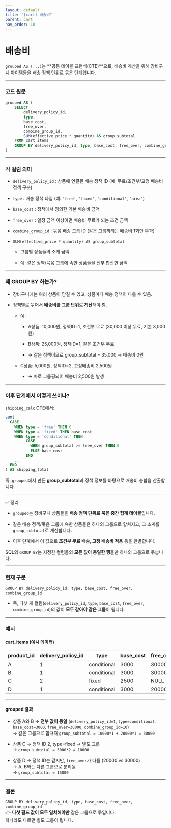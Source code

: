 ```yaml
---
layout: default
title: "[cart] 배송비"
parent: cart
nav_order: 10
---
```



# 배송비


`grouped AS (...)`는 **공통 테이블 표현식(CTE)**으로, 배송비 계산을 위해 장바구니 아이템들을 배송 정책 단위로 묶은 단계입니다.

---

### 코드 원문

```sql
grouped AS (
    SELECT
        delivery_policy_id,
        type,
        base_cost,
        free_over,
        combine_group_id,
        SUM(effective_price * quantity) AS group_subtotal
    FROM cart_items
    GROUP BY delivery_policy_id, type, base_cost, free_over, combine_group_id
)

```

---

### 각 컬럼 의미

- `delivery_policy_id` : 상품에 연결된 배송 정책 ID (예: 무료/조건부/고정 배송비 정책 구분)
    
- `type` : 배송 정책 타입 (예: `'free'`, `'fixed'`, `'conditional'`, `'area'`)
    
- `base_cost` : 정책에서 정의한 기본 배송비 금액
    
- `free_over` : 일정 금액 이상이면 배송비 무료가 되는 조건 금액
    
- `combine_group_id` : 묶음 배송 그룹 ID (같은 그룹끼리는 배송비 1회만 부과)
    
- `SUM(effective_price * quantity) AS group_subtotal`
    
    - 그룹별 상품들의 소계 금액
        
    - 예: 같은 정책/묶음 그룹에 속한 상품들을 전부 합산한 금액
        

---

### 왜 GROUP BY 하는가?

- 장바구니에는 여러 상품이 담길 수 있고, 상품마다 배송 정책이 다를 수 있음.
    
- 정책별로 묶어서 **배송비를 그룹 단위로 계산**해야 함.
    
    - 예:
        
        - A상품: 10,000원, 정책ID=1, 조건부 무료 (30,000 이상 무료, 기본 3,000원)
            
        - B상품: 25,000원, 정책ID=1, 같은 조건부 무료
            
        - → 같은 정책이므로 group_subtotal = 35,000 → 배송비 0원
            
    - C상품: 5,000원, 정책ID=2, 고정배송비 2,500원
        
        - → 따로 그룹핑되어 배송비 2,500원 발생
            

---

### 이후 단계에서 어떻게 쓰이나?

`shipping_calc` CTE에서:
```sql
SUM(
  CASE
    WHEN type = 'free' THEN 0
    WHEN type = 'fixed' THEN base_cost
    WHEN type = 'conditional' THEN
         CASE
           WHEN group_subtotal >= free_over THEN 0
           ELSE base_cost
         END
    ...
  END
) AS shipping_total

```


즉, `grouped`에서 만든 **group_subtotal**과 정책 정보를 바탕으로 배송비 총합을 산출합니다.

---

✅ 정리

- `grouped`는 장바구니 상품들을 **배송 정책 단위로 묶은 중간 집계 테이블**입니다.
    
- 같은 배송 정책/묶음 그룹에 속한 상품들은 하나의 그룹으로 합쳐지고, 그 소계를 `group_subtotal`로 계산합니다.
    
- 이후 단계에서 이 값으로 **조건부 무료 배송, 고정 배송비 적용** 등을 판별합니다.


SQL의 `GROUP BY`는 지정한 컬럼들의 **모든 값이 동일한 행**들만 하나의 그룹으로 묶습니다.

---

### 현재 구문

`GROUP BY delivery_policy_id, type, base_cost, free_over, combine_group_id`

- 즉, 다섯 개 컬럼(`delivery_policy_id`, `type`, `base_cost`, `free_over`, `combine_group_id`)의 값이 **모두 같아야 같은 그룹**이 됩니다.
    

---

### 예시

#### cart_items (예시 데이터)

|product_id|delivery_policy_id|type|base_cost|free_over|combine_group_id|effective_price|quantity|
|---|---|---|---|---|---|---|---|
|A|1|conditional|3000|30000|10|10000|1|
|B|1|conditional|3000|30000|10|20000|1|
|C|2|fixed|2500|NULL|20|5000|2|
|D|1|conditional|3000|20000|10|15000|1|

---

#### grouped 결과

- 상품 A와 B → **전부 값이 동일** (`delivery_policy_id=1`, `type=conditional`, `base_cost=3000`, `free_over=30000`, `combine_group_id=10`)  
    → 같은 그룹으로 합쳐져 `group_subtotal = 10000*1 + 20000*1 = 30000`
    
- 상품 C → 정책 ID 2, type=fixed → 별도 그룹  
    → `group_subtotal = 5000*2 = 10000`
    
- 상품 D → 정책 ID는 같지만, `free_over`가 다름 (20000 vs 30000)  
    → A, B와는 다른 그룹으로 분리됨  
    → `group_subtotal = 15000`
    

---

### 결론

`GROUP BY delivery_policy_id, type, base_cost, free_over, combine_group_id`  
👉 **다섯 필드 값이 모두 일치해야만** 같은 그룹으로 묶입니다.  
하나라도 다르면 별도 그룹이 됩니다.